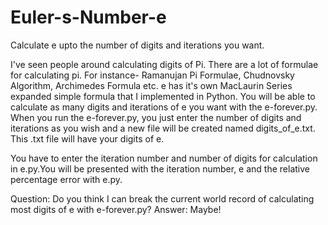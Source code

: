 # Euler-s-Number-e
Calculate e upto the number of digits and iterations you want.

I've seen people around calculating digits of Pi. There are a lot of formulae for calculating pi. For instance- Ramanujan Pi Formulae, Chudnovsky Algorithm, Archimedes Formula etc. e has it's own MacLaurin Series expanded simple formula that I implemented in Python. You will be able to calculate as many digits and iterations of e you want with the e-forever.py. When you run the e-forever.py, you just enter the number of digits and iterations as you wish and a new file will be created named digits_of_e.txt. This .txt file will have your digits of e.

You have to enter the iteration number and number of digits for calculation in e.py.You will be presented with the iteration number, e and the relative percentage error with e.py.

Question: Do you think I can break the current world record of calculating most digits of e with e-forever.py?
Answer: Maybe!
